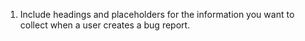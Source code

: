 1. Include headings and placeholders for the information you want to collect when a user creates a bug report.
